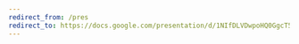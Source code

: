 ```yaml
---
redirect_from: /pres
redirect_to: https://docs.google.com/presentation/d/1NIfDLVDwpoHQ0GgcT5s-xHZB_ciw_ipb7dUD8MxrBK4/edit?usp=sharing
---
```


